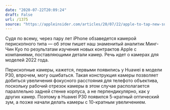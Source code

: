 ```yaml
---
date: "2020-07-22T20:09:24"
draft: False
url: /1375
source: "https://appleinsider.com/articles/20/07/22/apple-to-tap-new-supplier-for-iphone-periscope-lens-in-2022-kuo-says"
---
```


Судя по всему, через пару лет iPhone обзаведется камерой перископного типа — об этом пишет наш знаменитый аналитик Минг-Чин Куо по результатам изучения новых контрактов Apple с компаниями, поставляющими детали камер. Речь идет о камерах для моделей 2022 года.

Перископные камеры, кажется, первыми появились у Huawei в модели P30, впрочем, могу ошибаться. Такая конструкция камеры позволяет добиться увеличения фокусного расстояния для телефото объектива, поскольку рабочий отрезок камеры в этом случае располагается параллельно задней стенке корпуса, а не перпендикулярно, как у других камер. Поэтому в Huawei P30 появился 5-кратный оптический зум, а позже начали делать камеры с 10-кратным увеличением.
